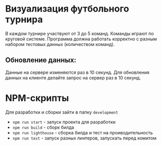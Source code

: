 # Визуализация футбольного турнира
В каждом турнире участвуют от 3 до 5 команд. Команды играют по круговой системе. Программа должна работать корректно с разным набором тестовых данных (количеством команд).
## Обновление данных:
Данные на сервере изменяются раз в 10 секунд. Для обновления данных на клиенте делайте запрос на сервер раз в 10 секунд.
# NPM-скрипты
Для разработки и сборки зайти в папку `development`
- `npm run start` - запуск проекта для разработки
- `npm run build` - сборк билда
- `npm run lighthouse` - сборка билда и тест на проиводительность
- `npm run test` - запуск разных линтеров, запускать перед комитом
